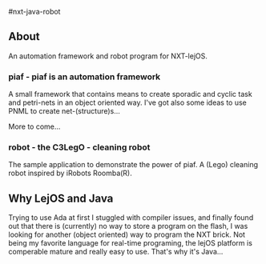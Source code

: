 #nxt-java-robot

## About

An automation framework and robot program for NXT-lejOS.

### **piaf** - piaf is an automation framework

A small framework that contains means to create sporadic and cyclic task and petri-nets in an object oriented way.
I've got also some ideas to use PNML to create net-(structure)s...

More to come...

### **robot** - the C3LegO - cleaning robot

The sample application to demonstrate the power of piaf. A (Lego) cleaning robot inspired by iRobots Roomba(R).

## Why LejOS and Java

Trying to use Ada at first I stuggled with compiler issues, and finally found out that there is (currently) no way to store a program on the flash, I was looking for another (object oriented) way to program the NXT brick.
Not being my favorite language for real-time programing, the lejOS platform is comperable mature and really easy to use.
That's why it's Java...

